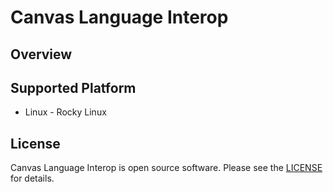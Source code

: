 # Canvas Language Interop

Overview
-------

Supported Platform
-------
* Linux - Rocky Linux

License
-------
Canvas Language Interop is open source software. Please see the [LICENSE](LICENSE) for details.

